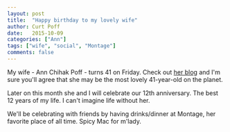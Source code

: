 ```yaml
---
layout: post
title:  "Happy birthday to my lovely wife"
author: Curt Poff
date:   2015-10-09
categories: ["Ann"]
tags: ["wife", "social", "Montage"]
comments: false
---
```

My wife - Ann Chihak Poff - turns 41 on Friday. Check out [her blog](http://gofitgirl.com/) and I'm sure you'll agree that she may be the most lovely 41-year-old on the planet.

<!--more-->

Later on this month she and I will celebrate our 12th anniversary. The best 12 years of my life. I can't imagine life without her.

We'll be celebrating with friends by having drinks/dinner at Montage, her favorite place of all time. Spicy Mac for m'lady.
